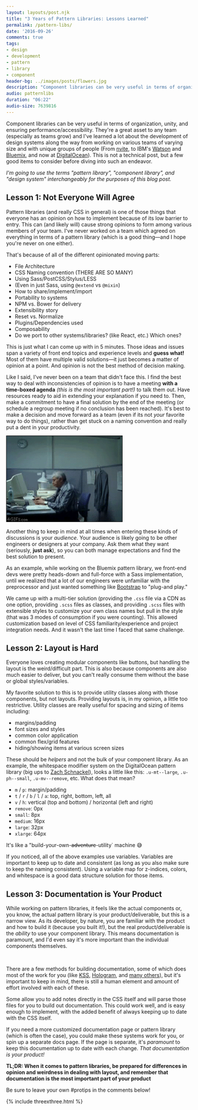 ```yaml
---
layout: layouts/post.njk
title: "3 Years of Pattern Libraries: Lessons Learned"
permalink: /pattern-libs/
date: '2016-09-26'
comments: true
tags:
- design
- development
- pattern
- library
- component
header-bg: ../images/posts/flowers.jpg
description: "Component libraries can be very useful in terms of organization, unity, and ensuring performance/accessibility. Here are 3 things to understand when embarking on building your own."
audio: patternlibs
duration: "06:22"
audio-size: 7639816
---
```


Component libraries can be very useful in terms of organization, unity, and ensuring performance/accessibility. They're a great asset to any team (especially as teams grow) and I've learned a lot about the development of design systems along the way from working on various teams of varying size and with unique groups of people (From [nvite](https://nvite.com/), to IBM's [Watson](http://www.ibm.com/watson/) and [Bluemix](https://console.ng.bluemix.net/), and now at [DigitalOcean](https://www.digitalocean.com/)). This is not a technical post, but a few good items to consider before diving into such an endeavor.

*I'm going to use the terms "pattern library", "component library", and "design system" interchangeably for the purposes of this blog post.*

## Lesson 1: Not Everyone Will Agree

Pattern libraries (and really CSS in general) is one of those things that everyone has an opinion on how to implement because of its low barrier to entry. This can (and likely will) cause strong opinions to form among various members of your team. I've never worked on a team which agreed on everything in terms of a pattern library (which is a good thing&mdash;and I hope you're never on one either).

That's because of all of the different opinionated moving parts:

- File Architecture
- CSS Naming convention (THERE ARE SO MANY)
- Using Sass/PostCSS/Stylus/LESS
- (Even in just Sass, using `@extend` vs `@mixin`)
- How to share/implement/import
- Portability to systems
- NPM vs. Bower for delivery
- Extensibility story
- Reset vs. Normalize
- Plugins/Dependencies used
- Composability
- Do we port to other systems/libraries? (like React, etc.) Which ones?

This is just what I can come up with in 5 minutes. Those ideas and issues span a variety of front end topics and experience levels and **guess what!** Most of them have multiple valid solutions&mdash;it just becomes a matter of opinion at a point. And opinion is not the best method of decision making.

Like I said, I've never been on a team that didn't face this. I find the best way to deal with inconsistencies of opinion is to have a meeting **with a time-boxed agenda** *(this is the most important part!)* to talk them out. Have resources ready to aid in extending your explanation if you need to. Then, make a commitment to have a final solution by the end of the meeting (or schedule a regroup meeting if no conclusion has been reached). It's best to make a decision and move forward as a team (even if its not *your* favorite way to do things), rather than get stuck on a naming convention and really put a dent in your productivity.

<div class="half--left">
  <img src="../images/posts/coworkerrage.gif" alt="">
</div>

Another thing to keep in mind at all times when entering these kinds of discussions is your *audience*. Your audience is likely going to be other engineers or designers at your company. Ask them what they want (seriously, **just ask**), so you can both manage expectations and find the best solution to present.

As an example, while working on the Bluemix pattern library, we front-end devs were pretty heads-down and full-force with a Sass implementation, until we realized that a lot of our engineers were unfamiliar with the preprocessor and just wanted something like [Bootstrap](http://getbootstrap.com/) to "plug-and play." 

We came up with a multi-tier solution (providing the `.css` file via a CDN as one option, providing `.scss` files as classes, and providing `.scss` files with extensible styles to customize your own class names but pull in the style (that was 3 modes of consumption if you were counting). This allowed customization based on level of CSS familiarity/experience and project integration needs. And it wasn't the last time I faced that same challenge.

## Lesson 2: Layout is Hard

Everyone loves creating modular components like buttons, but handling the layout is the weird/difficult part. This is also because components are also much easier to deliver, but you can't really consume them without the base or global styles/variables.

My favorite solution to this is to provide utility classes along with those components, but not layouts. Providing layouts is, in my opinion, a little too restrictive. Utility classes are really useful for spacing and sizing of items including:

- margins/padding
- font sizes and styles
- common color application
- common flex/grid features
- hiding/showing items at various screen sizes

These should be *helpers* and not the bulk of your component library. As an example, the whitespace modifier system on the DigitalOcean pattern library (big ups to [Zach Schnackel](https://zslabs.com/)), looks a little like this: `.u-mt--large`, `.u-ph--small`, `.u-mv--remove`, etc. What does that mean?

- `m` / `p`: margin/padding
- `t` / `r` / `b` / `l` / `a`: top, right, bottom, left, all
- `v` / `h`: vertical (top and bottom) / horizontal (left and right)
- `remove`:  0px
- `small`: 8px
- `medium`: 16px
- `large`: 32px
- `xlarge`: 64px

It's like a "build-your-own-~~adventure~~-utility` machine 😅

If you noticed, all of the above examples use variables. Variables are important to keep up to date and consistent (as long as you also make sure to keep the naming consistent). Using a variable map for z-indices, colors, and whitespace is a good data structure solution for those items.


## Lesson 3: Documentation is Your Product

While working on pattern libraries, it feels like the actual components or, you know, the actual pattern library is your product/deliverable, but this is a narrow view. As its developer, by nature, you are familiar with the product and how to build it (because you built it!), but <a class="twitter-share">the real product/deliverable is the *ability* to use your component library</a>. This means documentation is paramount, and I'd even say it's more important than the individual components themselves.

<div class="half--right">
  <img src="../images/posts/cattyping.gif" alt="">
</div>

There are a few methods for building documentation, some of which does most of the work for you (like [KSS](http://warpspire.com/kss/), [Hologram](http://trulia.github.io/hologram/), and [many others](http://welchcanavan.com/styleguide-roundup/)), but it's important to keep in mind, there is still a human element and amount of effort involved with each of these.

Some allow you to add notes directly in the CSS itself and will parse those files for you to build out documentation. This could work well, and is easy enough to implement, with the added benefit of always keeping up to date with the CSS itself.

If you need a more customized documentation page or pattern library (which is often the case), you could make these systems work for you, or spin up a separate docs page. If the page is separate, it's *paramount* to keep this documentation up to date with each change. *That documentation is your product!*

**TL;DR: When it comes to pattern libraries, be prepared for differences in opinion and weirdness in dealing with layout, and remember that documentation is the most important part of your product**

Be sure to leave your own #protips in the comments below!

{% include threexthree.html %}
